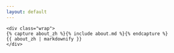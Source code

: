 ```yaml
---
layout: default
---
```


<section class="intro headline">

	<div class="wrap">
    {% capture about_zh %}{% include about.md %}{% endcapture %}
    {{ about_zh | markdownify }}
	</div>

</section>

